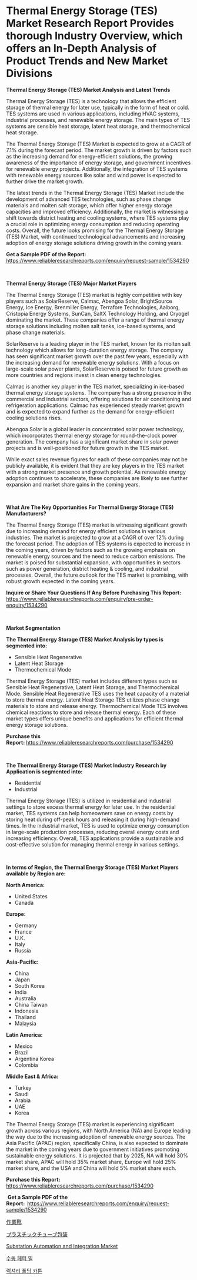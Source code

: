 <p><h1>Thermal Energy Storage (TES) Market Research Report Provides thorough Industry Overview, which offers an In-Depth Analysis of Product Trends and New Market Divisions</h1></p><p><strong>Thermal Energy Storage (TES) Market Analysis and Latest Trends</strong></p>
<p><p>Thermal Energy Storage (TES) is a technology that allows the efficient storage of thermal energy for later use, typically in the form of heat or cold. TES systems are used in various applications, including HVAC systems, industrial processes, and renewable energy storage. The main types of TES systems are sensible heat storage, latent heat storage, and thermochemical heat storage.</p><p>The Thermal Energy Storage (TES) Market is expected to grow at a CAGR of 7.1% during the forecast period. The market growth is driven by factors such as the increasing demand for energy-efficient solutions, the growing awareness of the importance of energy storage, and government incentives for renewable energy projects. Additionally, the integration of TES systems with renewable energy sources like solar and wind power is expected to further drive the market growth.</p><p>The latest trends in the Thermal Energy Storage (TES) Market include the development of advanced TES technologies, such as phase change materials and molten salt storage, which offer higher energy storage capacities and improved efficiency. Additionally, the market is witnessing a shift towards district heating and cooling systems, where TES systems play a crucial role in optimizing energy consumption and reducing operating costs. Overall, the future looks promising for the Thermal Energy Storage (TES) Market, with continued technological advancements and increasing adoption of energy storage solutions driving growth in the coming years.</p></p>
<p><strong>Get a Sample PDF of the Report:&nbsp;</strong> <a href="https://www.reliableresearchreports.com/enquiry/request-sample/1534290">https://www.reliableresearchreports.com/enquiry/request-sample/1534290</a></p>
<p>&nbsp;</p>
<p><strong>Thermal Energy Storage (TES) Major Market Players</strong></p>
<p><p>The Thermal Energy Storage (TES) market is highly competitive with key players such as SolarReserve, Calmac, Abengoa Solar, BrightSource Energy, Ice Energy, Brenmiller Energy, Terrafore Technologies, Aalborg, Cristopia Energy Systems, SunCan, SaltX Technology Holding, and Cryogel dominating the market. These companies offer a range of thermal energy storage solutions including molten salt tanks, ice-based systems, and phase change materials.</p><p>SolarReserve is a leading player in the TES market, known for its molten salt technology which allows for long-duration energy storage. The company has seen significant market growth over the past few years, especially with the increasing demand for renewable energy solutions. With a focus on large-scale solar power plants, SolarReserve is poised for future growth as more countries and regions invest in clean energy technologies.</p><p>Calmac is another key player in the TES market, specializing in ice-based thermal energy storage systems. The company has a strong presence in the commercial and industrial sectors, offering solutions for air conditioning and refrigeration applications. Calmac has experienced steady market growth and is expected to expand further as the demand for energy-efficient cooling solutions rises.</p><p>Abengoa Solar is a global leader in concentrated solar power technology, which incorporates thermal energy storage for round-the-clock power generation. The company has a significant market share in solar power projects and is well-positioned for future growth in the TES market.</p><p>While exact sales revenue figures for each of these companies may not be publicly available, it is evident that they are key players in the TES market with a strong market presence and growth potential. As renewable energy adoption continues to accelerate, these companies are likely to see further expansion and market share gains in the coming years.</p></p>
<p>&nbsp;</p>
<p><strong>What Are The Key Opportunities For Thermal Energy Storage (TES) Manufacturers?</strong></p>
<p><p>The Thermal Energy Storage (TES) market is witnessing significant growth due to increasing demand for energy efficient solutions in various industries. The market is projected to grow at a CAGR of over 12% during the forecast period. The adoption of TES systems is expected to increase in the coming years, driven by factors such as the growing emphasis on renewable energy sources and the need to reduce carbon emissions. The market is poised for substantial expansion, with opportunities in sectors such as power generation, district heating & cooling, and industrial processes. Overall, the future outlook for the TES market is promising, with robust growth expected in the coming years.</p></p>
<p><strong>Inquire or Share Your Questions If Any Before Purchasing This Report:</strong> <a href="https://www.reliableresearchreports.com/enquiry/pre-order-enquiry/1534290">https://www.reliableresearchreports.com/enquiry/pre-order-enquiry/1534290</a></p>
<p>&nbsp;</p>
<p><strong>Market Segmentation</strong></p>
<p><strong>The Thermal Energy Storage (TES) Market Analysis by types is segmented into:</strong></p>
<p><ul><li>Sensible Heat Regenerative</li><li>Latent Heat Storage</li><li>Thermochemical Mode</li></ul></p>
<p><p>Thermal Energy Storage (TES) market includes different types such as Sensible Heat Regenerative, Latent Heat Storage, and Thermochemical Mode. Sensible Heat Regenerative TES uses the heat capacity of a material to store thermal energy. Latent Heat Storage TES utilizes phase change materials to store and release energy. Thermochemical Mode TES involves chemical reactions to store and release thermal energy. Each of these market types offers unique benefits and applications for efficient thermal energy storage solutions.</p></p>
<p><strong>Purchase this Report:&nbsp;</strong><a href="https://www.reliableresearchreports.com/purchase/1534290">https://www.reliableresearchreports.com/purchase/1534290</a></p>
<p>&nbsp;</p>
<p><strong>The Thermal Energy Storage (TES) Market Industry Research by Application is segmented into:</strong></p>
<p><ul><li>Residential</li><li>Industrial</li></ul></p>
<p><p>Thermal Energy Storage (TES) is utilized in residential and industrial settings to store excess thermal energy for later use. In the residential market, TES systems can help homeowners save on energy costs by storing heat during off-peak hours and releasing it during high-demand times. In the industrial market, TES is used to optimize energy consumption in large-scale production processes, reducing overall energy costs and increasing efficiency. Overall, TES applications provide a sustainable and cost-effective solution for managing thermal energy in various settings.</p></p>
<p>&nbsp;</p>
<p><strong>In terms of Region, the Thermal Energy Storage (TES) Market Players available by Region are:</strong></p>
<p>
    <p> <strong> North America: </strong>
        <ul>
            <li>United States</li>
            <li>Canada</li>
        </ul>
        </p> 
    <p> <strong> Europe: </strong>
        <ul>
            <li>Germany</li>
            <li>France</li>
            <li>U.K.</li>
            <li>Italy</li>
            <li>Russia</li>
        </ul>
        </p> 
    <p> <strong> Asia-Pacific: </strong>
        <ul>
            <li>China</li>
            <li>Japan</li>
            <li>South Korea</li>
            <li>India</li>
            <li>Australia</li>
            <li>China Taiwan</li>
            <li>Indonesia</li>
            <li>Thailand</li>
            <li>Malaysia</li>
        </ul>
        </p> 
    <p> <strong> Latin America: </strong>
        <ul>
            <li>Mexico</li>
            <li>Brazil</li>
            <li>Argentina Korea</li>
            <li>Colombia</li>
        </ul>
        </p> 
    <p> <strong> Middle East & Africa: </strong>
        <ul>
            <li>Turkey</li>
            <li>Saudi</li>
            <li>Arabia</li>
            <li>UAE</li>
            <li>Korea</li>
        </ul>
    </p>
    </p>
<p><p>The Thermal Energy Storage (TES) market is experiencing significant growth across various regions, with North America (NA) and Europe leading the way due to the increasing adoption of renewable energy sources. The Asia Pacific (APAC) region, specifically China, is also expected to dominate the market in the coming years due to government initiatives promoting sustainable energy solutions. It is projected that by 2025, NA will hold 30% market share, APAC will hold 35% market share, Europe will hold 25% market share, and the USA and China will hold 5% market share each.</p></p>
<p><strong>Purchase this Report: </strong><a href="https://www.reliableresearchreports.com/purchase/1534290">https://www.reliableresearchreports.com/purchase/1534290</a></p>
<p>&nbsp;<strong>Get a Sample PDF of the Report:&nbsp;&nbsp;</strong><a href="https://www.reliableresearchreports.com/enquiry/request-sample/1534290">https://www.reliableresearchreports.com/enquiry/request-sample/1534290</a></p>
<p><strong></strong></p>
<p><p><a href="https://github.com/JacksonWiza1924/Market-Research-Report-List-1/blob/main/438288716713.md">作業靴</a></p><p><a href="https://medium.com/@evans21bill/%E3%83%97%E3%83%A9%E3%82%B9%E3%83%81%E3%83%83%E3%82%AF%E3%83%81%E3%83%A5%E3%83%BC%E3%83%96%E5%8C%85%E8%A3%85%E5%B8%82%E5%A0%B4%E5%88%86%E6%9E%90-%E3%81%9D%E3%81%AEcagr-%E5%B8%82%E5%A0%B4%E3%82%BB%E3%82%B0%E3%83%A1%E3%83%B3%E3%83%86%E3%83%BC%E3%82%B7%E3%83%A7%E3%83%B3-%E3%81%8A%E3%82%88%E3%81%B3%E3%82%B0%E3%83%AD%E3%83%BC%E3%83%90%E3%83%AB%E7%94%A3%E6%A5%AD%E6%A6%82%E8%A6%81-57302047b589">プラスチックチューブ包装</a></p><p><a href="https://github.com/Sherrillcrooksxa8i18ucf2m/Market-Research-Report-List-1/blob/main/substation-automation-and-integration-market.md">Substation Automation and Integration Market</a></p><p><a href="https://medium.com/@dinty11332244/%EC%88%98%EB%8F%99-%ED%8E%98%ED%8D%BC-%EB%B0%80-%EC%8B%9C%EC%9E%A5-%EC%A0%84%EB%A7%9D-%EC%82%B0%EC%97%85-%EA%B0%9C%EC%9A%94-%EB%B0%8F-%EC%98%88%EC%B8%A1-2024%EB%85%84%EB%B6%80%ED%84%B0-2031%EB%85%84%EA%B9%8C%EC%A7%80-f21ae0e6a3b9">수동 페퍼 밀</a></p><p><a href="https://medium.com/@marchall15/%EA%B3%A0%EA%B8%89-%EC%A0%91%EC%9D%B4%EC%8B%9D-%ED%8C%90%EC%A7%80-%EC%8B%9C%EC%9E%A5-%EC%A0%90%EC%9C%A0%EC%9C%A8-%EC%A7%84%ED%99%94-%EB%B0%8F-%EC%8B%9C%EC%9E%A5-%EC%84%B1%EC%9E%A5-%EB%8F%99%ED%96%A5-2024%EB%85%84-2031%EB%85%84-470fe8dbf209">럭셔리 폴딩 카톤</a></p></p>